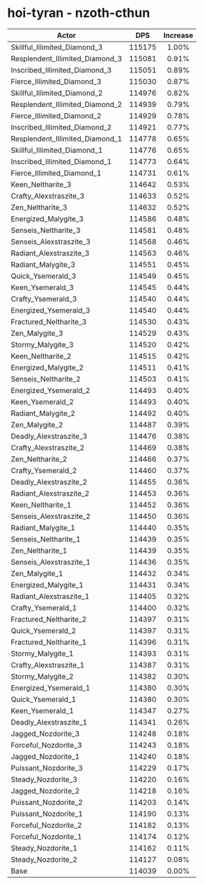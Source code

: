 # hoi-tyran - nzoth-cthun
| Actor | DPS | Increase |
|---|:---:|:---:|
|Skillful_Illimited_Diamond_3|115175|1.00%|
|Resplendent_Illimited_Diamond_3|115081|0.91%|
|Inscribed_Illimited_Diamond_3|115051|0.89%|
|Fierce_Illimited_Diamond_3|115030|0.87%|
|Skillful_Illimited_Diamond_2|114976|0.82%|
|Resplendent_Illimited_Diamond_2|114939|0.79%|
|Fierce_Illimited_Diamond_2|114929|0.78%|
|Inscribed_Illimited_Diamond_2|114921|0.77%|
|Resplendent_Illimited_Diamond_1|114778|0.65%|
|Skillful_Illimited_Diamond_1|114776|0.65%|
|Inscribed_Illimited_Diamond_1|114773|0.64%|
|Fierce_Illimited_Diamond_1|114731|0.61%|
|Keen_Neltharite_3|114642|0.53%|
|Crafty_Alexstraszite_3|114633|0.52%|
|Zen_Neltharite_3|114632|0.52%|
|Energized_Malygite_3|114586|0.48%|
|Senseis_Neltharite_3|114581|0.48%|
|Senseis_Alexstraszite_3|114568|0.46%|
|Radiant_Alexstraszite_3|114563|0.46%|
|Radiant_Malygite_3|114551|0.45%|
|Quick_Ysemerald_3|114549|0.45%|
|Keen_Ysemerald_3|114545|0.44%|
|Crafty_Ysemerald_3|114540|0.44%|
|Energized_Ysemerald_3|114540|0.44%|
|Fractured_Neltharite_3|114530|0.43%|
|Zen_Malygite_3|114529|0.43%|
|Stormy_Malygite_3|114520|0.42%|
|Keen_Neltharite_2|114515|0.42%|
|Energized_Malygite_2|114511|0.41%|
|Senseis_Neltharite_2|114503|0.41%|
|Energized_Ysemerald_2|114493|0.40%|
|Keen_Ysemerald_2|114493|0.40%|
|Radiant_Malygite_2|114492|0.40%|
|Zen_Malygite_2|114487|0.39%|
|Deadly_Alexstraszite_3|114476|0.38%|
|Crafty_Alexstraszite_2|114469|0.38%|
|Zen_Neltharite_2|114466|0.37%|
|Crafty_Ysemerald_2|114460|0.37%|
|Deadly_Alexstraszite_2|114455|0.36%|
|Radiant_Alexstraszite_2|114453|0.36%|
|Keen_Neltharite_1|114452|0.36%|
|Senseis_Alexstraszite_2|114450|0.36%|
|Radiant_Malygite_1|114440|0.35%|
|Senseis_Neltharite_1|114439|0.35%|
|Zen_Neltharite_1|114439|0.35%|
|Senseis_Alexstraszite_1|114436|0.35%|
|Zen_Malygite_1|114432|0.34%|
|Energized_Malygite_1|114431|0.34%|
|Radiant_Alexstraszite_1|114405|0.32%|
|Crafty_Ysemerald_1|114400|0.32%|
|Fractured_Neltharite_2|114397|0.31%|
|Quick_Ysemerald_2|114397|0.31%|
|Fractured_Neltharite_1|114396|0.31%|
|Stormy_Malygite_1|114393|0.31%|
|Crafty_Alexstraszite_1|114387|0.31%|
|Stormy_Malygite_2|114382|0.30%|
|Energized_Ysemerald_1|114380|0.30%|
|Quick_Ysemerald_1|114380|0.30%|
|Keen_Ysemerald_1|114347|0.27%|
|Deadly_Alexstraszite_1|114341|0.26%|
|Jagged_Nozdorite_3|114248|0.18%|
|Forceful_Nozdorite_3|114243|0.18%|
|Jagged_Nozdorite_1|114240|0.18%|
|Puissant_Nozdorite_3|114229|0.17%|
|Steady_Nozdorite_3|114220|0.16%|
|Jagged_Nozdorite_2|114218|0.16%|
|Puissant_Nozdorite_2|114203|0.14%|
|Puissant_Nozdorite_1|114190|0.13%|
|Forceful_Nozdorite_2|114182|0.13%|
|Forceful_Nozdorite_1|114174|0.12%|
|Steady_Nozdorite_1|114162|0.11%|
|Steady_Nozdorite_2|114127|0.08%|
|Base|114039|0.00%|
